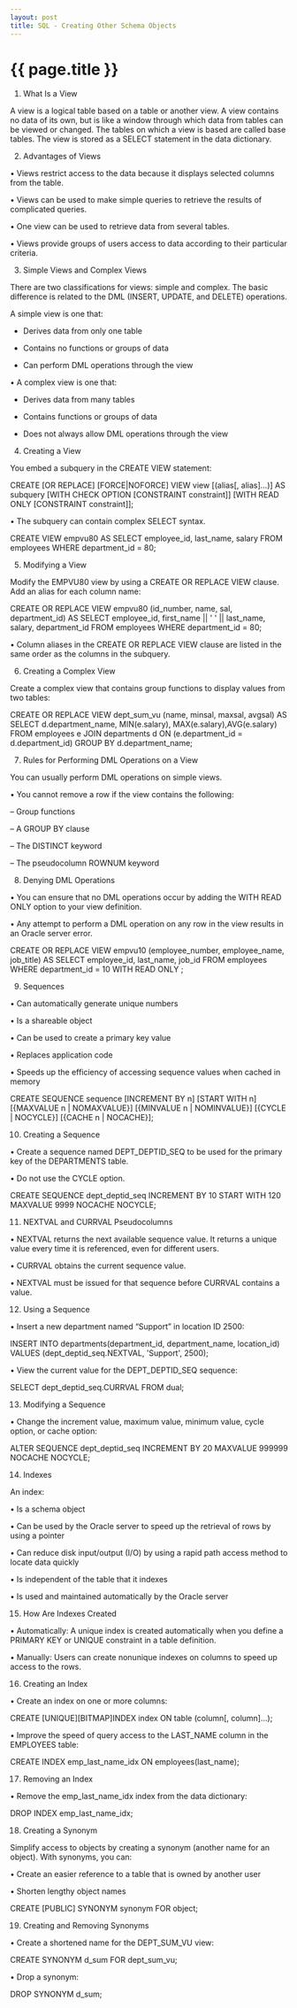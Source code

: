 ```yaml
---
layout: post
title: SQL - Creating Other Schema Objects
---
```


{{ page.title }}
================

1) What Is a View

A view is a logical table based on a table or another view. A view contains no data of its own, but is like a window through which data from tables can be viewed or changed. The tables on which a view is based are called base tables. The view is stored as a SELECT statement in the data dictionary.

2) Advantages of Views

• Views restrict access to the data because it displays selected columns from the table.

• Views can be used to make simple queries to retrieve the results of complicated queries.

• One view can be used to retrieve data from several tables.

• Views provide groups of users access to data according to their particular criteria.

3) Simple Views and Complex Views

There are two classifications for views: simple and complex. The basic difference is related to the DML (INSERT, UPDATE, and DELETE) operations.

A simple view is one that:

- Derives data from only one table

- Contains no functions or groups of data

- Can perform DML operations through the view

• A complex view is one that:

- Derives data from many tables

- Contains functions or groups of data

- Does not always allow DML operations through the view

4) Creating a View

You embed a subquery in the CREATE VIEW statement:

CREATE [OR REPLACE] [FORCE|NOFORCE] VIEW view [(alias[, alias]...)]
AS subquery
[WITH CHECK OPTION [CONSTRAINT constraint]]
[WITH READ ONLY [CONSTRAINT constraint]];

• The subquery can contain complex SELECT syntax.

CREATE VIEW empvu80
AS SELECT employee_id, last_name, salary
FROM employees
WHERE department_id = 80;

5) Modifying a View

Modify the EMPVU80 view by using a CREATE OR REPLACE VIEW clause. Add an alias for each column name:

CREATE OR REPLACE VIEW empvu80
(id_number, name, sal, department_id)
AS SELECT employee_id, first_name || ' '
|| last_name, salary, department_id
FROM employees
WHERE department_id = 80;

• Column aliases in the CREATE OR REPLACE VIEW clause are listed in the same order as the columns in the subquery.

6) Creating a Complex View

Create a complex view that contains group functions to display values from two tables:

CREATE OR REPLACE VIEW dept_sum_vu
(name, minsal, maxsal, avgsal)
AS SELECT d.department_name, MIN(e.salary),
MAX(e.salary),AVG(e.salary)
FROM employees e JOIN departments d
ON (e.department_id = d.department_id)
GROUP BY d.department_name;

7) Rules for Performing DML Operations on a View

You can usually perform DML operations on simple views.

• You cannot remove a row if the view contains the following:

– Group functions

– A GROUP BY clause

– The DISTINCT keyword

– The pseudocolumn ROWNUM keyword

8) Denying DML Operations

• You can ensure that no DML operations occur by adding the WITH READ ONLY option to your view definition.

• Any attempt to perform a DML operation on any row in the view results in an Oracle server error.

CREATE OR REPLACE VIEW empvu10
(employee_number, employee_name, job_title)
AS SELECT employee_id, last_name, job_id
FROM employees
WHERE department_id = 10
WITH READ ONLY ;

9) Sequences

• Can automatically generate unique numbers

• Is a shareable object

• Can be used to create a primary key value

• Replaces application code

• Speeds up the efficiency of accessing sequence values when cached in memory

CREATE SEQUENCE sequence
[INCREMENT BY n]
[START WITH n]
[{MAXVALUE n | NOMAXVALUE}]
[{MINVALUE n | NOMINVALUE}]
[{CYCLE | NOCYCLE}]
[{CACHE n | NOCACHE}];

10) Creating a Sequence

• Create a sequence named DEPT_DEPTID_SEQ to be used for the primary key of the DEPARTMENTS table.

• Do not use the CYCLE option.

CREATE SEQUENCE dept_deptid_seq
INCREMENT BY 10
START WITH 120
MAXVALUE 9999
NOCACHE
NOCYCLE;

11) NEXTVAL and CURRVAL Pseudocolumns

• NEXTVAL returns the next available sequence value. It returns a unique value every time it is referenced, even for different users.

• CURRVAL obtains the current sequence value.

• NEXTVAL must be issued for that sequence before CURRVAL contains a value.

12) Using a Sequence

• Insert a new department named “Support” in location ID 2500:

INSERT INTO departments(department_id,
department_name, location_id)
VALUES (dept_deptid_seq.NEXTVAL,
'Support', 2500);

• View the current value for the DEPT_DEPTID_SEQ sequence:

SELECT dept_deptid_seq.CURRVAL FROM dual;

13) Modifying a Sequence

• Change the increment value, maximum value, minimum value, cycle option, or cache option:

ALTER SEQUENCE dept_deptid_seq
INCREMENT BY 20
MAXVALUE 999999
NOCACHE
NOCYCLE;

14) Indexes

An index:

• Is a schema object

• Can be used by the Oracle server to speed up the retrieval of rows by using a pointer

• Can reduce disk input/output (I/O) by using a rapid path access method to locate data quickly

• Is independent of the table that it indexes

• Is used and maintained automatically by the Oracle server

15) How Are Indexes Created

• Automatically: A unique index is created automatically when you define a PRIMARY KEY or UNIQUE constraint in a table definition.

• Manually: Users can create nonunique indexes on columns to speed up access to the rows.

16) Creating an Index

• Create an index on one or more columns:

CREATE [UNIQUE][BITMAP]INDEX index ON table (column[, column]...);

• Improve the speed of query access to the LAST_NAME column in the EMPLOYEES table:

CREATE INDEX emp_last_name_idx ON employees(last_name);

17) Removing an Index

• Remove the emp_last_name_idx index from the data dictionary:

DROP INDEX emp_last_name_idx;

18) Creating a Synonym

Simplify access to objects by creating a synonym (another name for an object). With synonyms, you can:

• Create an easier reference to a table that is owned by another user

• Shorten lengthy object names

CREATE [PUBLIC] SYNONYM synonym FOR object;

19) Creating and Removing Synonyms


• Create a shortened name for the DEPT_SUM_VU view:

CREATE SYNONYM d_sum FOR dept_sum_vu;

• Drop a synonym:

DROP SYNONYM d_sum;
